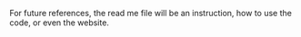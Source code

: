 For future references, the read me file will be an instruction, how to use the code, or even the website.